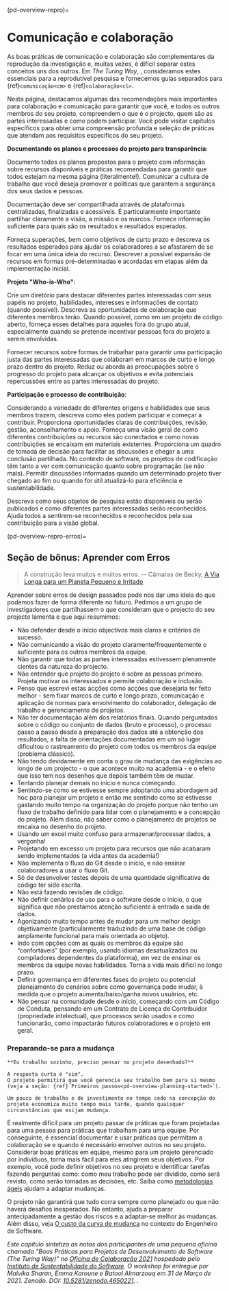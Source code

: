 (pd-overview-repro)=
# Comunicação e colaboração

As boas práticas de comunicação e colaboração são complementares da reprodução da investigação e, muitas vezes, é difícil separar estes conceitos uns dos outros. Em _The Turing Way_, </em>, consideramos estes essenciais para a reprodutível pesquisa e fornecemos guias separados para {ref}`comunicação<cm>` e {ref}`colaboração<cl>`.

Nesta página, destacamos algumas das recomendações mais importantes para colaboração e comunicação para garantir que você, e todos os outros membros do seu projeto, compreendem o que é o projecto, quem são as partes interessadas e como podem participar. Você pode visitar capítulos específicos para obter uma compreensão profunda e seleção de práticas que atendam aos requisitos específicos do seu projeto.

**Documentando os planos e processos do projeto para transparência**:

Documento todos os planos propostos para o projeto com informação sobre recursos disponíveis e práticas recomendadas para garantir que todos estejam na mesma página (literalmente!). Comunicar a cultura de trabalho que você deseja promover e políticas que garantem a segurança dos seus dados e pessoas.

Documentação deve ser compartilhada através de plataformas centralizadas, finalizadas e acessíveis. É particularmente importante partilhar claramente a visão, a missão e os marcos. Fornece informação suficiente para quais são os resultados e resultados esperados.

Forneça superações, bem como objetivos de curto prazo e descreva os resultados esperados para ajudar os colaboradores a se afastarem de se focar em uma única ideia do recurso. Descrever a possível expansão de recursos em formas pré-determinadas e acordadas em etapas além da implementação inicial.

**Projeto "Who-is-Who"**:

Crie um diretório para destacar diferentes partes interessadas com seus papéis no projeto, habilidades, interesses e informações de contato (quando possível). Descreva as oportunidades de colaboração que diferentes membros terão. Quando possível, como em um projeto de código aberto, forneça esses detalhes para aqueles fora do grupo atual, especialmente quando se pretende incentivar pessoas fora do projeto a serem envolvidas.

Fornecer recursos sobre formas de trabalhar para garantir uma participação justa das partes interessadas que colaboram em marcos de curto e longo prazo dentro do projeto. Reduz ou aborda as preocupações sobre o progresso do projeto para alcançar os objetivos e evita potenciais repercussões entre as partes interessadas do projeto.

**Participação e processo de contribuição**:

Considerando a variedade de diferentes origens e habilidades que seus membros trazem, descreva como eles podem participar e começar a contribuir. Proporciona oportunidades claras de contribuições, revisão, gestão, aconselhamento e apoio. Forneça uma visão geral de como diferentes contribuições ou recursos são conectados e como novas contribuições se encaixam em materiais existentes. Proporciona um quadro de tomada de decisão para facilitar as discussões e chegar a uma conclusão partilhada. No contexto de software, os projetos de codificação têm tanto a ver com comunicação quanto sobre programação (se não mais). Permitir discussões informadas quando um determinado projeto tiver chegado ao fim ou quando for útil atualizá-lo para eficiência e sustentabilidade.

Descreva como seus objetos de pesquisa estão disponíveis ou serão publicados e como diferentes partes interessadas serão reconhecidos. Ajuda todos a sentirem-se reconhecidos e reconhecidos pela sua contribuição para a visão global.


<!--
(pd-overview-repro-turingway)=
## _The Turing Way_ Chapter for Communication and Collaboration

We recommend reading the following chapters to understand effective communication and collaboration for project design.

### Basic Requirements
- {ref}`<>`
- {ref}`<>`
- {ref}`<>`

### Advanced Requirements
- {ref}`<>`
- {ref}`<>`
-->

(pd-overview-repro-erros)=
## Seção de bônus: Aprender com Erros

> A construção leva muitos e muitos erros. -- Câmaras de Becky, [A Via Longa para um Planeta Pequeno e Irritado](https://www.goodreads.com/work/quotes/42270825)

Aprender sobre erros de design passados pode nos dar uma ideia do que podemos fazer de forma diferente no futuro. Pedimos a um grupo de investigadores que partilhassem o que consideram que o projecto do seu projecto lamenta e que aqui resumimos:

- Não defender desde o início objectivos mais claros e critérios de sucesso.
- Não comunicando a visão do projeto claramente/frequentemente o suficiente para os outros membros da equipe.
- Não garantir que todas as partes interessadas estivessem plenamente cientes da natureza do projecto.
- Não entender que projeto do projeto é sobre as pessoas primeiro. Projeta motivar os interessados e permite colaboração e inclusão.
- Penso que escrevi estas acções como acções que desejaria ter feito melhor - sem fixar marcos de curto e longo prazo, comunicação e aplicação de normas para envolvimento do colaborador, delegação de trabalho e gerenciamento de projetos.
- Não ter documentação além dos relatórios finais. Quando perguntados sobre o código ou conjunto de dados (bruto e processo), o processo passo a passo desde a preparação dos dados até a obtenção dos resultados, a falta de orientações documentadas em um só lugar dificultou o rastreamento do projeto com todos os membros da equipe (problema clássico).
- Não tendo devidamente em conta o grau de mudança das exigências ao longo de um projecto - o que acontece muito na academia - e o efeito que isso tem nos desenhos que depois também têm de mudar.
- Tentando planejar demais no início e nunca começando.
- Sentindo-se como se estivesse sempre adoptando uma abordagem ad hoc para planejar um projeto e então me sentindo como se estivesse gastando muito tempo na organização do projeto porque não tenho um fluxo de trabalho definido para lidar com o planejamento e a concepção do projeto. Além disso, não saber como o planejamento de projetos se encaixa no desenho do projeto.
- Usando um excel muito confuso para armazenar/processar dados, a vergonha!
- Projetando em excesso um projeto para recursos que não acabaram sendo implementados (a vida antes da academia!)
- Não implementa o fluxo do Git desde o início, e não ensinar colaboradores a usar o fluxo Git.
- Só de desenvolver testes depois de uma quantidade significativa de código ter sido escrita.
- Não está fazendo revisões de código.
- Não definir cenários de uso para o software desde o início, o que significa que não prestamos atenção suficiente à entrada e saída de dados.
- Agonizando muito tempo antes de mudar para um melhor design objetivamente (particularmente traduzindo de uma base de código amplamente funcional para mais orientada ao objeto).
- Indo com opções com as quais os membros da equipe são “confortáveis” (por exemplo, usando idiomas desatualizados ou compiladores dependentes da plataforma), em vez de ensinar os membros da equipe novas habilidades. Torna a vida mais difícil no longo prazo.
- Definir governança em diferentes fases do projeto ou potencial planejamento de cenários sobre como governança pode mudar, à medida que o projeto aumenta/baixo/ganha novos usuários, etc.
- Não pensar na comunidade desde o início, começando com um Código de Conduta, pensando em um Contrato de Licença de Contribuidor (propriedade intelectual), que processos serão usados e como funcionarão, como impactarão futuros colaboradores e o projeto em geral.

### Preparando-se para a mudança

```{note}
**Eu trabalho sozinho, preciso pensar no projeto desenhado?**

A resposta curta é "sim".
O projeto permitirá que você gerencie seu trabalho bem para si mesmo (veja a seção: {ref}`Primeiros passos<pd-overview-planning-started>`).

Um pouco de trabalho e de investimento no tempo cedo na concepção do projeto economiza muito tempo mais tarde, quando quaisquer circunstâncias que exijam mudança.
```

É realmente difícil para um projeto passar de práticas que foram projetadas para uma pessoa para práticas que trabalham para uma equipe. Por conseguinte, é essencial documentar e usar práticas que permitam a colaboração se e quando é necessário envolver outros no seu projeto. Considerar boas práticas em equipe, mesmo para um projeto gerenciado por indivíduos, torna mais fácil para eles atingirem seus objetivos. Por exemplo, você pode definir objetivos no seu projeto e identificar tarefas fazendo perguntas como: como meu trabalho pode ser dividido, como será revisto, como serão tomadas as decisões, etc. Saiba como [metodologias ágeis](http://www.agilenutshell.com/) ajudam a adaptar mudanças.

O projeto não garantirá que tudo corra sempre como planejado ou que não haverá desafios inesperados. No entanto, ajuda a preparar antecipadamente a gestão dos riscos e a adaptar-se melhor às mudanças. Além disso, veja [O custo da curva de mudança](http://www.agilemodeling.com/essays/costOfChange.htm) no contexto do Engenheiro de Software.

_Este capítulo sintetiza as notas dos participantes de uma pequena oficina chamada "Boas Práticas para Projetos de Desenvolvimento de Software (The Turing Way)" no [Oficina de Colaboração 2021](https://www.software.ac.uk/cw21)  hospedado pelo [Instituto de Sustentabilidade do Software](https://www.software.ac.uk). O workshop foi entregue por Malvika Sharan, Emma Karoune e Batool Almarzouq em 31 de Março de 2021. Zenodo. DOI: [10.5281/zenodo.4650221](https://doi.org/10.5281/zenodo.4650221). ._
